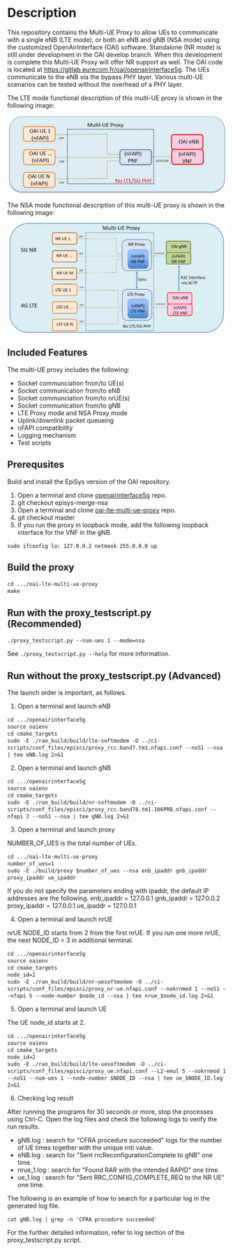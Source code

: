 # Description #

This repository contains the Multi-UE Proxy to allow UEs to communicate with a single eNB (LTE mode), or both an eNB and gNB (NSA mode) using the customized OpenAirInterface (OAI) software. Standalone (NR mode) is still under development in the OAI develop branch. When this development is complete this Multi-UE Proxy will offer NR support as well. The OAI code is located at https://gitlab.eurecom.fr/oai/openairinterface5g. The UEs communicate to the eNB via the bypass PHY layer. Various multi-UE scenarios can be tested without the overhead of a PHY layer.

The LTE mode functional description of this multi-UE proxy is shown in the following image:

![LTE Mode Open Source Proxy Functional Diagram](functional_diagram.png)

The NSA mode functional description of this multi-UE proxy is shown in the following image:

![NSA Mode Open Source Proxy Functional Diagram](functional_diagram_nsa_mode.png)

## Included Features ##

The multi-UE proxy includes the following:

- Socket communciation from/to UE(s)
- Socket communication from/to eNB
- Socket communciation from/to nrUE(s)
- Socket communication from/to gNB
- LTE Proxy mode and NSA Proxy mode
- Uplink/downlink packet queueing
- nFAPI compatibility
- Logging mechanism
- Test scripts

## Prerequsites ##

Build and install the EpiSys version of the OAI repository.

1. Open a terminal and clone [openairinterface5g](https://gitlab.eurecom.fr/oai/openairinterface5g.git) repo.
2. git checkout episys-merge-nsa
3. Open a terminal and clone [oai-lte-multi-ue-proxy](https://github.com/EpiSci/oai-lte-multi-ue-proxy.git) repo.
4. git checkout master
5. If you run the proxy in loopback mode, add the following loopback interface for the VNF in the gNB.

```shell
sudo ifconfig lo: 127.0.0.2 netmask 255.0.0.0 up
```


## Build the proxy ##

```shell
cd .../oai-lte-multi-ue-proxy
make
```

## Run with the proxy_testscript.py (Recommended) ##

```shell
./proxy_testscript.py --num-ues 1 --mode=nsa
```

See `./proxy_testscript.py --help` for more information.


## Run without the proxy_testscript.py (Advanced) ##

The launch order is important, as follows.

1. Open a terminal and launch eNB

```shell
cd .../openairinterface5g
source oaienv
cd cmake_targets
sudo -E ./ran_build/build/lte-softmodem -O ../ci-scripts/conf_files/episci/proxy_rcc.band7.tm1.nfapi.conf --noS1 --nsa | tee eNB.log 2>&1
```

2. Open a terminal and launch gNB

```shell
cd .../openairinterface5g
source oaienv
cd cmake_targets
sudo -E ./ran_build/build/nr-softmodem -O ../ci-scripts/conf_files/episci/proxy_rcc.band78.tm1.106PRB.nfapi.conf --nfapi 2 --noS1 --nsa | tee gNB.log 2>&1
```

3. Open a terminal and launch proxy

NUMBER_OF_UES is the total number of UEs.

```shell
cd .../oai-lte-multi-ue-proxy
number_of_ues=1
sudo -E ./build/proxy $number_of_ues --nsa enb_ipaddr gnb_ipaddr proxy_ipaddr ue_ipaddr
```

If you do not specify the parameters ending with ipaddr, the default IP addresses are the following.
enb_ipaddr = 127.0.0.1
gnb_ipaddr = 127.0.0.2
proxy_ipaddr = 127.0.0.1
ue_ipaddr = 127.0.0.1

4. Open a terminal and launch nrUE

nrUE NODE_ID starts from 2 from the first nrUE. If you run one more nrUE, the next NODE_ID = 3 in additional terminal.

```shell
cd .../openairinterface5g
source oaienv
cd cmake_targets
node_id=2
sudo -E ./ran_build/build/nr-uesoftmodem -O ../ci-scripts/conf_files/episci/proxy_nr-ue.nfapi.conf --nokrnmod 1 --noS1 --nfapi 5 --node-number $node_id --nsa | tee nrue_$node_id.log 2>&1
```

5. Open a terminal and launch UE

The UE node_id starts at 2.

```shell
cd .../openairinterface5g
source oaienv
cd cmake_targets
node_id=2
sudo -E ./ran_build/build/lte-uesoftmodem -O ../ci-scripts/conf_files/episci/proxy_ue.nfapi.conf --L2-emul 5 --nokrnmod 1 --noS1 --num-ues 1 --node-number $NODE_ID --nsa | tee ue_$NODE_ID.log 2>&1
```

6. Checking log result

After running the programs for 30 seconds or more, stop the processes using Ctrl-C.
Open the log files and check the following logs to verify the run results.

- gNB.log : search for "CFRA procedure succeeded" logs for the number of UE times together with the unique rnti value.
- eNB.log : search for "Sent rrcReconfigurationComplete to gNB" one time.
- nrue_1.log : search for "Found RAR with the intended RAPID" one time.
- ue_1.log : search for "Sent RRC_CONFIG_COMPLETE_REQ to the NR UE" one time.

The following is an example of how to search for a particular log in the generated log file.

```shell
cat gNB.log | grep -n 'CFRA procedure succeeded'
```

For the further detailed information, refer to log section of the proxy_testscript.py script.
